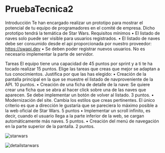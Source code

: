 # PruebaTecnica2
Introducción
Te han encargado realizar un prototipo para mostrar el potencial de tu equipo de programadores en el comité de empresa. Dicho prototipo tendrá la temática de Star Wars.
Requisitos mínimos
•	El listado de naves solo puede ser visible para usuarios registrados.
•	El listado de naves debe ser consumido desde el api proporcionada por nuestro proveedor: https://swapi.dev
•	Se deben poder registrar nuevos usuarios. No es necesario implementar la parte de servidor.

Tareas
El equipo tiene una capacidad de 45 puntos por sprint y a ti te ha tocado realizar 15 puntos. Elige las tareas que creas que mejor se adaptan a tus conocimientos. Justifica por que las has elegido:
•	Creación de la pantalla principal en la que se muestre el listado de navproveniente de la API. 10 puntos.
•	Creación de una ficha de detalle de la nave: Se quiere crear una ficha que se abra al hacer click sobre una de las naves que aparecen. Se debe implementar un botón de volver al listado. 3 puntos.
•	Modernización del site. Cambia los estilos que creas pertinentes. El único criterio es que a dirección le gustaría que se pareciera lo máximo posible a la web oficial de Star Wars. 5 puntos
•	Implementar un scroll infinito, es decir, cuando el usuario llega a la parte inferior de la web, se cargan automáticamente más naves. 5 puntos.
•	Creación del menú de navegación en la parte superior de la pantalla. 2 puntos.

![starwars](https://user-images.githubusercontent.com/76445704/123517821-66f0c300-d6a3-11eb-9dcd-e907896a6dbc.jpg)

![detailstarwars](https://user-images.githubusercontent.com/76445704/123517826-6bb57700-d6a3-11eb-848f-1cedd5142d73.jpg)
